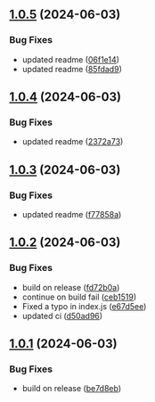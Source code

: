## [1.0.5](https://github.com/Aryog/nepali_metric_units/compare/v1.0.4...v1.0.5) (2024-06-03)


### Bug Fixes

* updated readme ([06f1e14](https://github.com/Aryog/nepali_metric_units/commit/06f1e1454800585e45af50e27acf79da86991207))
* updated readme ([85fdad9](https://github.com/Aryog/nepali_metric_units/commit/85fdad967469d23a23412ddd2e6e467aa8f0e81c))



## [1.0.4](https://github.com/Aryog/nepali_metric_units/compare/v1.0.3...v1.0.4) (2024-06-03)


### Bug Fixes

* updated readme ([2372a73](https://github.com/Aryog/nepali_metric_units/commit/2372a73fd0af5bc02cc30742b6cbde48fbfa93e6))



## [1.0.3](https://github.com/Aryog/nepali_metric_units/compare/v1.0.2...v1.0.3) (2024-06-03)


### Bug Fixes

* updated readme ([f77858a](https://github.com/Aryog/nepali_metric_units/commit/f77858a74328b5fbfea9eda60deaf388744427ef))



## [1.0.2](https://github.com/Aryog/nepali_metric_units/compare/v1.0.1...v1.0.2) (2024-06-03)


### Bug Fixes

* build on release ([fd72b0a](https://github.com/Aryog/nepali_metric_units/commit/fd72b0a29e9b85fd7ffcea3d6e0ab42b87a9d9fe))
* continue on build fail ([ceb1519](https://github.com/Aryog/nepali_metric_units/commit/ceb1519d67782bc45c414235ad6aa496ba45b6f0))
* Fixed a typo in index.js ([e67d5ee](https://github.com/Aryog/nepali_metric_units/commit/e67d5ee27129074c545ad899a4d0a534bcdc9a53))
* updated ci ([d50ad96](https://github.com/Aryog/nepali_metric_units/commit/d50ad9695ef95b8c30e72cdd0357d2614a9b97ba))



## [1.0.1](https://github.com/Aryog/nepali_metric_units/compare/v1.0.0...v1.0.1) (2024-06-03)


### Bug Fixes

* build on release ([be7d8eb](https://github.com/Aryog/nepali_metric_units/commit/be7d8ebe30eaeb7ba43429ada5a415c7a5504fa6))



